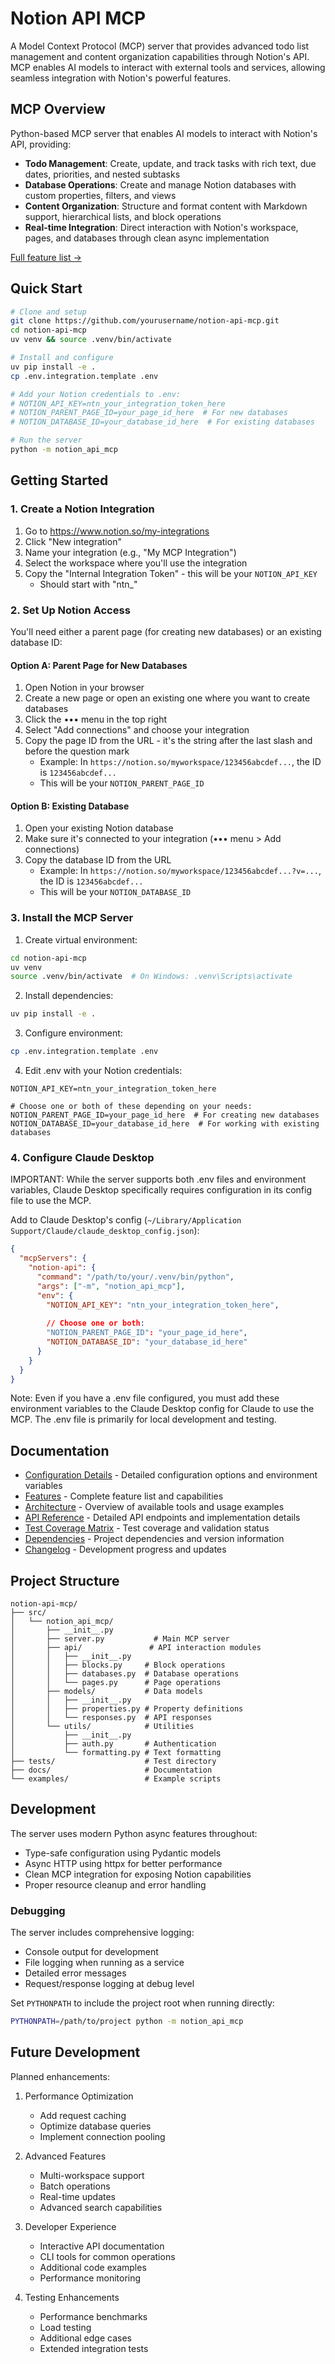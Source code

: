 # Notion API MCP

A Model Context Protocol (MCP) server that provides advanced todo list management and content organization capabilities through Notion's API. MCP enables AI models to interact with external tools and services, allowing seamless integration with Notion's powerful features.

## MCP Overview

Python-based MCP server that enables AI models to interact with Notion's API, providing:
- **Todo Management**: Create, update, and track tasks with rich text, due dates, priorities, and nested subtasks
- **Database Operations**: Create and manage Notion databases with custom properties, filters, and views
- **Content Organization**: Structure and format content with Markdown support, hierarchical lists, and block operations
- **Real-time Integration**: Direct interaction with Notion's workspace, pages, and databases through clean async implementation

[Full feature list →](docs/features.md)

## Quick Start

```bash
# Clone and setup
git clone https://github.com/yourusername/notion-api-mcp.git
cd notion-api-mcp
uv venv && source .venv/bin/activate

# Install and configure
uv pip install -e .
cp .env.integration.template .env

# Add your Notion credentials to .env:
# NOTION_API_KEY=ntn_your_integration_token_here
# NOTION_PARENT_PAGE_ID=your_page_id_here  # For new databases
# NOTION_DATABASE_ID=your_database_id_here  # For existing databases

# Run the server
python -m notion_api_mcp
```

## Getting Started

### 1. Create a Notion Integration

1. Go to https://www.notion.so/my-integrations
2. Click "New integration"
3. Name your integration (e.g., "My MCP Integration")
4. Select the workspace where you'll use the integration
5. Copy the "Internal Integration Token" - this will be your `NOTION_API_KEY`
   - Should start with "ntn_"

### 2. Set Up Notion Access

You'll need either a parent page (for creating new databases) or an existing database ID:

#### Option A: Parent Page for New Databases
1. Open Notion in your browser
2. Create a new page or open an existing one where you want to create databases
3. Click the ••• menu in the top right
4. Select "Add connections" and choose your integration
5. Copy the page ID from the URL - it's the string after the last slash and before the question mark
   - Example: In `https://notion.so/myworkspace/123456abcdef...`, the ID is `123456abcdef...`
   - This will be your `NOTION_PARENT_PAGE_ID`

#### Option B: Existing Database
1. Open your existing Notion database
2. Make sure it's connected to your integration (••• menu > Add connections)
3. Copy the database ID from the URL
   - Example: In `https://notion.so/myworkspace/123456abcdef...?v=...`, the ID is `123456abcdef...`
   - This will be your `NOTION_DATABASE_ID`

### 3. Install the MCP Server

1. Create virtual environment:
```bash
cd notion-api-mcp
uv venv
source .venv/bin/activate  # On Windows: .venv\Scripts\activate
```

2. Install dependencies:
```bash
uv pip install -e .
```

3. Configure environment:
```bash
cp .env.integration.template .env
```

4. Edit .env with your Notion credentials:
```env
NOTION_API_KEY=ntn_your_integration_token_here

# Choose one or both of these depending on your needs:
NOTION_PARENT_PAGE_ID=your_page_id_here  # For creating new databases
NOTION_DATABASE_ID=your_database_id_here  # For working with existing databases
```

### 4. Configure Claude Desktop

IMPORTANT: While the server supports both .env files and environment variables, Claude Desktop specifically requires configuration in its config file to use the MCP.

Add to Claude Desktop's config (`~/Library/Application Support/Claude/claude_desktop_config.json`):
```json
{
  "mcpServers": {
    "notion-api": {
      "command": "/path/to/your/.venv/bin/python",
      "args": ["-m", "notion_api_mcp"],
      "env": {
        "NOTION_API_KEY": "ntn_your_integration_token_here",
        
        // Choose one or both:
        "NOTION_PARENT_PAGE_ID": "your_page_id_here",
        "NOTION_DATABASE_ID": "your_database_id_here"
      }
    }
  }
}
```

Note: Even if you have a .env file configured, you must add these environment variables to the Claude Desktop config for Claude to use the MCP. The .env file is primarily for local development and testing.

## Documentation

- [Configuration Details](docs/configuration.md) - Detailed configuration options and environment variables
- [Features](docs/features.md) - Complete feature list and capabilities
- [Architecture](docs/ARCHITECTURE.md) - Overview of available tools and usage examples
- [API Reference](docs/api_reference.md) - Detailed API endpoints and implementation details
- [Test Coverage Matrix](docs/test_coverage_matrix.md) - Test coverage and validation status
- [Dependencies](docs/dependencies.md) - Project dependencies and version information
- [Changelog](docs/CHANGELOG.md) - Development progress and updates

## Project Structure

```
notion-api-mcp/
├── src/
│   └── notion_api_mcp/
│       ├── __init__.py
│       ├── server.py           # Main MCP server
│       ├── api/               # API interaction modules
│       │   ├── __init__.py
│       │   ├── blocks.py     # Block operations
│       │   ├── databases.py  # Database operations
│       │   └── pages.py      # Page operations
│       ├── models/           # Data models
│       │   ├── __init__.py
│       │   ├── properties.py # Property definitions
│       │   └── responses.py  # API responses
│       └── utils/            # Utilities
│           ├── __init__.py
│           ├── auth.py       # Authentication
│           └── formatting.py # Text formatting
├── tests/                    # Test directory
├── docs/                     # Documentation
└── examples/                 # Example scripts
```

## Development

The server uses modern Python async features throughout:
- Type-safe configuration using Pydantic models
- Async HTTP using httpx for better performance
- Clean MCP integration for exposing Notion capabilities
- Proper resource cleanup and error handling

### Debugging

The server includes comprehensive logging:
- Console output for development
- File logging when running as a service
- Detailed error messages
- Request/response logging at debug level

Set `PYTHONPATH` to include the project root when running directly:

```bash
PYTHONPATH=/path/to/project python -m notion_api_mcp
```

## Future Development

Planned enhancements:
1. Performance Optimization
   - Add request caching
   - Optimize database queries
   - Implement connection pooling

2. Advanced Features
   - Multi-workspace support
   - Batch operations
   - Real-time updates
   - Advanced search capabilities

3. Developer Experience
   - Interactive API documentation
   - CLI tools for common operations
   - Additional code examples
   - Performance monitoring

4. Testing Enhancements
   - Performance benchmarks
   - Load testing
   - Additional edge cases
   - Extended integration tests